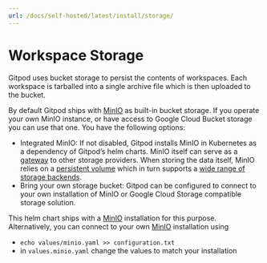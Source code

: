 ```yaml
---
url: /docs/self-hosted/latest/install/storage/
---
```


# Workspace Storage

Gitpod uses bucket storage to persist the contents of workspaces. Each workspace is tarballed into a single archive file which is then uploaded to the bucket.

By default Gitpod ships with [MinIO](https://min.io/) as built-in bucket storage. If you operate your own MinIO instance, or have access to Google Cloud Bucket storage you can use that one. You have the following options:

* Integrated MinIO: If not disabled, Gitpod installs MinIO in Kubernetes as a dependency of Gitpod’s helm charts.
  MinIO itself can serve as a [gateway](https://github.com/minio/minio/tree/master/docs/gateway) to other storage providers.
  When storing the data itself, MinIO relies on a [persistent volume](https://kubernetes.io/docs/concepts/storage/persistent-volumes/) which in turn supports a [wide range of storage backends](https://kubernetes.io/docs/concepts/storage/persistent-volumes/#types-of-persistent-volumes).
* Bring your own storage bucket: Gitpod can be configured to connect to your own installation of MinIO or Google Cloud Storage compatible storage solution.

This helm chart ships with a [MinIO](https://min.io/) installation for this purpose. 
Alternatively, you can connect to your own [MinIO](https://min.io/) installation using
 - `echo values/minio.yaml >> configuration.txt`
 - in `values.minio.yaml` change the values to match your installation
